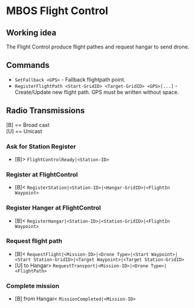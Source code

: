 # MBOS Flight Control

## Working idea
The Flight Control produce flight pathes and request hangar to send drone.

## Commands
* `SetFallback <GPS>` - Fallback flightpath point.
* `RegisterFlightPath <Start-GridID> <Target-GridID> <GPS>[...]` - Create/Update new flight path. GPS must be written without space.

## Radio Transmissions
[B] == Broad cast    
[U] == Unicast
### Ask for Station Register
* [B]> `FlightControlReady|<Station-ID>`
### Register at FlightControl
* [B]< `RegisterStation|<Station-ID>|<Hangar-GridID>|<FlightIn Waypoint>`
### Register Hanger at FlightControl
* [B]< `RegisterHangar|<Station-ID>|<Station-GridID>|<FlightIn Waypoint>`
### Request flight path
* [B]< `RequestFlight|<Mission-ID>|<Drone Type>|<Start Waypoint>|<Start Station-GridID>|<Target Waypoint>|<Target Station-GridID>`
* [U] to Hangar> `RequestTransport|<Mission-ID>|<Drone Type>|<FlightPath>`
### Complete mission
* [B] from Hangar< `MissionCompleted|<Mission-ID>`